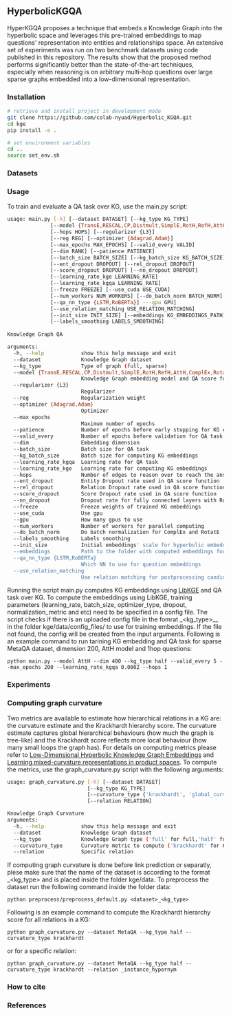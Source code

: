 ## HyperbolicKGQA
HyperKGQA proposes a technique that embeds a Knowledge Graph into the hyperbolic space  and  leverages  this  pre-trained  embeddings  to  map  questions' representation  into entities  and  relationships  space. An extensive set of experiments was run on two benchmark datasets using code published in this repository. The results show that the proposed  method  performs  significantly  better  than the state-of-the-art techniques, especially when reasoning is on arbitrary multi-hop questions over large sparse graphs embedded into a low-dimensional representation.

### Installation
```sh
# retrieve and install project in development mode
git clone https://github.com/colab-nyuad/Hyperbolic_KGQA.git
cd kge
pip install -e .

# set environment variables
cd ..
source set_env.sh
```

### Datasets

### Usage
To train and evaluate a QA task over KG, use the main.py script:

```sh
usage: main.py [-h] [--dataset DATASET] [--kg_type KG_TYPE]
              [--model {TransE,RESCAL,CP,Distmult,SimplE,RotH,RefH,AttH,ComplEx,RotatE}]
              [--hops HOPS] [--regularizer {L3}] 
              [--reg REG] [--optimizer {Adagrad,Adam}]
              [--max_epochs MAX_EPOCHS] [--valid_every VALID]
              [--dim RANK] [--patience PATIENCE]
              [--batch_size BATCH_SIZE] [--kg_batch_size KG_BATCH_SIZE]
              [--ent_dropout DROPOUT] [--rel_dropout DROPOUT]
              [--score_dropout DROPOUT] [--nn_dropout DROPOUT]
              [--learning_rate_kge LEARNING_RATE]
              [--learning_rate_kgqa LEARNING_RATE]
              [--freeze FREEZE] [--use_cuda USE_CUDA]
              [--num_workers NUM_WORKERS] [--do_batch_norm BATCH_NORM]
              [--qa_nn_type {LSTM,RoBERTa}] ---gpu GPU]
              [--use_relation_matching USE_RELATION_MATCHING]
              [--init_size INIT_SIZE] [--embeddings KG_EMBEDDINGS_PATH]
              [--labels_smoothing LABELS_SMOOTHING]
 
Knowledge Graph QA

arguments:
  -h, --help            show this help message and exit
  --dataset             Knowledge Graph dataset
  --kg_type             Type of graph (full, sparse)
  --model {TransE,RESCAL,CP,Distmult,SimplE,RotH,RefH,AttH,ComplEx,RotatE}
                        Knowledge Graph embedding model and QA score function
  --regularizer {L3}
                        Regularizer
  --reg                 Regularization weight
  --optimizer {Adagrad,Adam}
                        Optimizer
  --max_epochs
                        Maximum number of epochs
  --patience            Number of epochs before early stopping for KG embeddings
  --valid_every         Number of epochs before validation for QA task
  --dim                 Embedding dimension
  --batch_size          Batch size for QA task
  --kg_batch_size       Batch size for computing KG embeddings 
  --learning_rate_kgqa  Learning rate for QA task
  --learning_rate_kge   Learning rate for computing KG embeddings
  --hops                Number of edges to reason over to reach the answer
  --ent_dropout         Entity Dropout rate used in QA score function 
  --rel_dropout         Relation Dropout rate used in QA score function
  --score_dropout       Score Dropout rate used in QA score function
  --nn_dropout          Dropout rate for fully connected layers with RoBERTa 
  --freeze              Freeze weights of trained KG embeddings
  --use_cuda            Use gpu
  --gpu                 How many gpus to use
  --num_workers         Number of workers for parallel computing 
  --do_batch_norm       Do batch normalization for ComplEx and RotatE
  --labels_smoothing    Labels smoothing
  --init_size           Initial embeddings' scale for hyperbolic embeddings
  --embeddings          Path to the folder with computed embeddings for KG
  --qa_nn_type {LSTM,RoBERTa}
                        Which NN to use for question embeddings
  --use_relation_matching 
                        Use relation matching for postprocessing candidates in QA task
```

Running the script main.py computes KG embeddings using [LibKGE](https://github.com/uma-pi1/kge) and QA task over KG. To compute the embeddings using LibKGE, training parameters (learning_rate, batch_size, optimizer_type, dropout, normalization_metric and etc) need to be specified in a config file. The script checks if there is an uploaded config file in the fomrat <dataset>\_<kg_type>\_<model>\_<dim> in the folder kge/data/config_files/<dataset> to use for training embeddings. If the file not found, the config will be created from the input arguments. Following is an example command to run tarining KG embedding and QA task for sparse MetaQA dataset, dimension 200, AttH model and 1hop questions: 

```
python main.py --model AttH --dim 400 --kg_type half --valid_every 5 --max_epochs 200 --learning_rate_kgqa 0.0002 --hops 1
```
  



### Experiments

### Computing graph curvature
Two metrics are available to estimate how hierarchical relations in a KG are: the curvature estimate and the Krackhardt hierarchy score. The curvature estimate captures global hierarchical behaviours (how much the graph is tree-like) and the Krackhardt score reflects more local behaviour (how many small loops the graph has). For details on computing metrics please refer to [Low-Dimensional Hyperbolic Knowledge Graph Embeddings](https://arxiv.org/abs/2005.00545) and [Learning mixed-curvature representations in product spaces](https://openreview.net/pdf?id=HJxeWnCcF7). To compute the metrics, use the graph_curvature.py script with the following arguments:
```sh
usage: graph_curvature.py [-h] [--dataset DATASET] 
                          [--kg_type KG_TYPE] 
                          [--curvature_type {'krackhardt', 'global_curvature'}] 
                          [--relation RELATION]

Knowledge Graph Curvature
arguments:
  -h, --help            show this help message and exit
  --dataset             Knowledge Graph dataset
  --kg_type             Knowledge Graph type ('full' for full,'half' for sparse)
  --curvature_type      Curvature metric to compute ('krackhardt' for Krackhardt hierarchy score, 'global_curvature' for curvature estimate)
  --relation            Specific relation
```
If computing graph curvature is done before link prediction or separatly, plese make sure that the name of the dataset is according to the format <dataset>\_<kg_type> and is placed inside the folder kge/data. To preprocess the dataset run the following command inside the folder data:
```
python preprocess/preprocess_default.py <dataset>_<kg_type>
```
Following is an example command to compute the Krackhardt hierarchy score for all relations in a KG: 
```
python graph_curvature.py --dataset MetaQA --kg_type half --curvature_type krackhardt
```
or for a specific relation:
```
python graph_curvature.py --dataset MetaQA --kg_type half --curvature_type krackhardt --relation _instance_hypernym
```
### How to cite
  
### References
